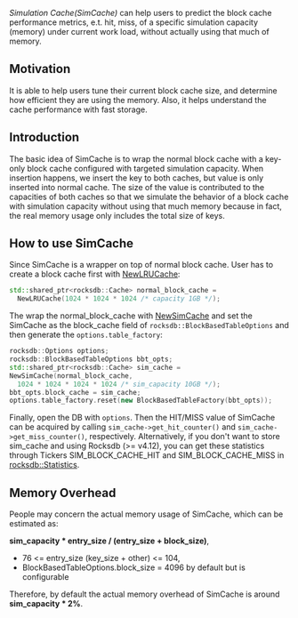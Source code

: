 *Simulation Cache(SimCache)* can help users to predict the block cache performance metrics, e.t. hit, miss, of a specific simulation capacity (memory) under current work load, without actually using that much of memory.
## Motivation
It is able to help users tune their current block cache size, and determine how efficient they are using the memory. Also, it helps understand the cache performance with fast storage.

## Introduction
The basic idea of SimCache is to wrap the normal block cache with a key-only block cache configured with targeted simulation capacity. When insertion happens, we insert the key to both caches, but value is only inserted into normal cache. The size of the value is contributed to the capacities of both caches so that we simulate the behavior of a block cache with simulation capacity without using that much memory because in fact, the real memory usage only includes the total size of keys.

## How to use SimCache
Since SimCache is a wrapper on top of normal block cache. User has to create a block cache first with [NewLRUCache](https://github.com/facebook/rocksdb/blob/master/include/rocksdb/cache.h):
```cpp
std::shared_ptr<rocksdb::Cache> normal_block_cache =
  NewLRUCache(1024 * 1024 * 1024 /* capacity 1GB */);
```
The wrap the normal_block_cache with [NewSimCache](https://github.com/facebook/rocksdb/blob/master/include/rocksdb/utilities/sim_cache.h) and set the SimCache as the block_cache field of `rocksdb::BlockBasedTableOptions` and then generate the `options.table_factory`:
```cpp
rocksdb::Options options;
rocksdb::BlockBasedTableOptions bbt_opts;
std::shared_ptr<rocksdb::Cache> sim_cache = 
NewSimCache(normal_block_cache, 
  1024 * 1024 * 1024 * 1024 /* sim_capacity 10GB */);
bbt_opts.block_cache = sim_cache;
options.table_factory.reset(new BlockBasedTableFactory(bbt_opts));
```
Finally, open the DB with `options`.
Then the HIT/MISS value of SimCache can be acquired by calling
`sim_cache->get_hit_counter()` and `sim_cache->get_miss_counter()`, respectively. Alternatively, if you don't want to store sim_cache and using Rocksdb (>= v4.12), you can get these statistics through Tickers SIM_BLOCK_CACHE_HIT and SIM_BLOCK_CACHE_MISS in [rocksdb::Statistics](https://github.com/facebook/rocksdb/blob/master/include/rocksdb/statistics.h).

## Memory Overhead
People may concern the actual memory usage of SimCache, which can be estimated as:

**sim_capacity \* entry_size / (entry_size + block_size)**,
* 76 <= entry_size (key_size + other) <= 104,
* BlockBasedTableOptions.block_size = 4096 by default but is configurable

Therefore, by default the actual memory overhead of SimCache is around **sim_capacity \* 2%**.